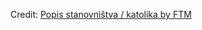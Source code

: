 <div id="observablehq-3fbf88c7"></div>
<p>Credit: <a href="https://observablehq.com/d/1697fc9e750cd135">Popis stanovništva / katolika by FTM</a></p>

<link rel="stylesheet" href="https://cdn.jsdelivr.net/npm/@observablehq/inspector@5/dist/inspector.css">
<script type="module">
import {Runtime, Inspector} from "https://cdn.jsdelivr.net/npm/@observablehq/runtime@5/dist/runtime.js";
import define from "https://api.observablehq.com/d/1697fc9e750cd135.js?v=4";
new Runtime().module(define, Inspector.into("#observablehq-3fbf88c7"));
</script>

